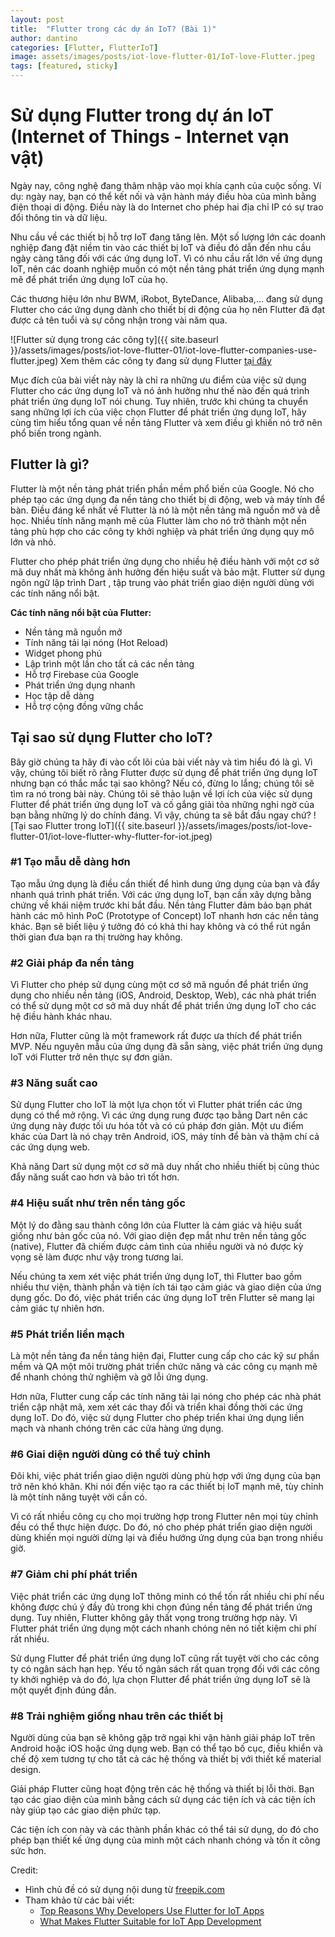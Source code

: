 ```yaml
---
layout: post
title:  "Flutter trong các dự án IoT? (Bài 1)"
author: dantino
categories: [Flutter, FlutterIoT]
image: assets/images/posts/iot-love-flutter-01/IoT-love-Flutter.jpeg
tags: [featured, sticky]
---
```

# Sử dụng Flutter trong dự án IoT (Internet of Things - Internet vạn vật) 
 Ngày nay, công nghệ đang thâm nhập vào mọi khía cạnh của cuộc sống. Ví dụ: ngày nay, bạn có thể kết nối và vận hành máy điều hòa của mình bằng điện thoại di động. Điều này là do Internet cho phép hai địa chỉ IP có sự trao đổi thông tin và dữ liệu.   

 Nhu cầu về các thiết bị hỗ trợ IoT đang tăng lên. Một số lượng lớn các doanh nghiệp đang đặt niềm tin vào các thiết bị IoT và điều đó dẫn đến nhu cầu ngày càng tăng đối với các ứng dụng IoT. Vì có nhu cầu rất lớn về ứng dụng IoT, nên các doanh nghiệp muốn có một nền tảng phát triển ứng dụng mạnh mẽ để phát triển ứng dụng IoT của họ.

Các thương hiệu lớn như BWM, iRobot, ByteDance, Alibaba,... đang sử dụng Flutter cho các ứng dụng dành cho thiết bị di động của họ nên Flutter đã đạt được cả tên tuổi và sự công nhận trong vài năm qua. 

 ![Flutter sử dụng trong các công ty]({{ site.baseurl }}/assets/images/posts/iot-love-flutter-01/iot-love-flutter-companies-use-flutter.jpeg)
 Xem thêm các công ty đang sử dụng Flutter [tại đây]

Mục đích của bài viết này này là chỉ ra những ưu điểm của việc sử dụng Flutter cho các ứng dụng IoT và nó ảnh hưởng như thế nào đến quá trình phát triển ứng dụng IoT nói chung. Tuy nhiên, trước khi chúng ta chuyển sang những lợi ích của việc chọn Flutter để phát triển ứng dụng IoT, hãy cùng tìm hiểu tổng quan về nền tảng Flutter và xem điều gì khiến nó trở nên phổ biến trong ngành.
## Flutter là gì? 
Flutter là một nền tảng phát triển phần mềm phổ biến của Google. Nó cho phép tạo các ứng dụng đa nền tảng cho thiết bị di động, web và máy tính để bàn. Điều đáng kể nhất về Flutter là nó là một nền tảng mã nguồn mở và dễ học. Nhiều tính năng mạnh mẽ của Flutter làm cho nó trở thành một nền tảng phù hợp cho các công ty khởi nghiệp và phát triển ứng dụng quy mô lớn và nhỏ.

Flutter cho phép phát triển ứng dụng cho nhiều hệ điều hành với một cơ sở mã duy nhất mà không ảnh hưởng đến hiệu suất và bảo mật. Flutter sử dụng ngôn ngữ lập trình Dart , tập trung vào phát triển giao diện người dùng với các tính năng nổi bật.

**Các tính năng nổi bật của Flutter:** 

- Nền tảng mã nguồn mở
- Tính năng tải lại nóng (Hot Reload)
- Widget phong phú
- Lập trình một lần cho tất cả các nền tảng
- Hỗ trợ Firebase của Google
- Phát triển ứng dụng nhanh
- Học tập dễ dàng
- Hỗ trợ cộng đồng vững chắc

## Tại sao sử dụng Flutter cho IoT? 
Bây giờ chúng ta hãy đi vào cốt lõi của bài viết này và tìm hiểu đó là gì. Vì vậy, chúng tôi biết rõ rằng Flutter được sử dụng để phát triển ứng dụng IoT nhưng bạn có thắc mắc tại sao không? Nếu có, đừng lo lắng; chúng tôi sẽ tìm ra nó trong bài này. Chúng tôi sẽ thảo luận về lợi ích của việc sử dụng Flutter để phát triển ứng dụng IoT và cố gắng giải tỏa những nghi ngờ của bạn bằng những lý do chính đáng. Vì vậy, chúng ta sẽ bắt đầu ngay chứ?
![Tại sao Flutter trong IoT]({{ site.baseurl }}/assets/images/posts/iot-love-flutter-01/iot-love-flutter-why-flutter-for-iot.jpeg)

### #1 Tạo mẫu dễ dàng hơn

Tạo mẫu ứng dụng là điều cần thiết để hình dung ứng dụng của bạn và đẩy nhanh quá trình phát triển. Với các ứng dụng IoT, bạn cần xây dựng bằng chứng về khái niệm trước khi bắt đầu. Nền tảng Flutter đảm bảo bạn phát hành các mô hình PoC (Prototype of Concept) IoT nhanh hơn các nền tảng khác. Bạn sẽ biết liệu ý tưởng đó có khả thi hay không và có thể rút ngắn thời gian đưa bạn ra thị trường hay không.

### #2 Giải pháp đa nền tảng

Vì Flutter cho phép sử dụng cùng một cơ sở mã nguồn để phát triển ứng dụng cho nhiều nền tảng (iOS, Android, Desktop, Web), các nhà phát triển có thể sử dụng một cơ sở mã duy nhất để phát triển ứng dụng IoT cho các hệ điều hành khác nhau.

Hơn nữa, Flutter cũng là một framework rất được ưa thích để phát triển MVP. Nếu nguyên mẫu của ứng dụng đã sẵn sàng, việc phát triển ứng dụng IoT với Flutter trở nên thực sự đơn giản.

### #3 Năng suất cao

Sử dụng Flutter cho IoT là một lựa chọn tốt vì Flutter phát triển các ứng dụng có thể mở rộng. Vì các ứng dụng rung được tạo bằng Dart nên các ứng dụng này được tối ưu hóa tốt và có cú pháp đơn giản. Một ưu điểm khác của Dart là nó chạy trên Android, iOS, máy tính để bàn và thậm chí cả các ứng dụng web.

Khả năng Dart sử dụng một cơ sở mã duy nhất cho nhiều thiết bị cũng thúc đẩy năng suất cao hơn và bảo trì tốt hơn.

### #4 Hiệu suất như trên nền tảng gốc
Một lý do đằng sau thành công lớn của Flutter là cảm giác và hiệu suất giống như bản gốc của nó. Với giao diện đẹp mắt như trên nền tảng gốc (native), Flutter đã chiếm được cảm tình của nhiều người và nó được kỳ vọng sẽ làm được như vậy trong tương lai.

Nếu chúng ta xem xét việc phát triển ứng dụng IoT, thì Flutter bao gồm nhiều thư viện, thành phần và tiện ích tái tạo cảm giác và giao diện của ứng dụng gốc. Do đó, việc phát triển các ứng dụng IoT trên Flutter sẽ mang lại cảm giác tự nhiên hơn.

### #5 Phát triển liền mạch

Là một nền tảng đa nền tảng hiện đại, Flutter cung cấp cho các kỹ sư phần mềm và QA một môi trường phát triển chức năng và các công cụ mạnh mẽ để nhanh chóng thử nghiệm và gỡ lỗi ứng dụng.

Hơn nữa, Flutter cung cấp các tính năng tải lại nóng cho phép các nhà phát triển cập nhật mã, xem xét các thay đổi và triển khai đồng thời các ứng dụng IoT. Do đó, việc sử dụng Flutter cho phép triển khai ứng dụng liền mạch và nhanh chóng trên các cửa hàng ứng dụng.

### #6 Giai diện người dùng có thể tuỳ chỉnh

Đôi khi, việc phát triển giao diện người dùng phù hợp với ứng dụng của bạn trở nên khó khăn. Khi nói đến việc tạo ra các thiết bị IoT mạnh mẽ, tùy chỉnh là một tính năng tuyệt vời cần có.

Vì có rất nhiều công cụ cho mọi trường hợp trong Flutter nên mọi tùy chỉnh đều có thể thực hiện được. Do đó, nó cho phép phát triển giao diện người dùng khiến mọi người dừng lại và điều hướng ứng dụng của bạn trong nhiều giờ.

### #7 Giảm chi phí phát triển

Việc phát triển các ứng dụng IoT thông minh có thể tốn rất nhiều chi phí nếu không được chú ý đầy đủ trong khi chọn đúng nền tảng để phát triển ứng dụng. Tuy nhiên, Flutter không gây thất vọng trong trường hợp này. Vì Flutter phát triển ứng dụng một cách nhanh chóng nên nó tiết kiệm chi phí rất nhiều.

Sử dụng Flutter để phát triển ứng dụng IoT cũng rất tuyệt vời cho các công ty có ngân sách hạn hẹp. Yếu tố ngân sách rất quan trọng đối với các công ty khởi nghiệp và do đó, lựa chọn Flutter để phát triển ứng dụng IoT sẽ là một quyết định đúng đắn.

### #8 Trải nghiệm giống nhau trên các thiết bị

Người dùng của bạn sẽ không gặp trở ngại khi vận hành giải pháp IoT trên Android hoặc iOS hoặc ứng dụng web. Bạn có thể tạo bố cục, điều khiển và chế độ xem tương tự cho tất cả các hệ thống và thiết bị với thiết kế material design.

Giải pháp Flutter cũng hoạt động trên các hệ thống và thiết bị lỗi thời. Bạn tạo các giao diện của mình bằng cách sử dụng các tiện ích và các tiện ích này giúp tạo các giao diện phức tạp.

Các tiện ích con này và các thành phần khác có thể tái sử dụng, do đó cho phép bạn thiết kế ứng dụng của mình một cách nhanh chóng và tốn ít công sức hơn.



Credit:
 - Hình chủ đề có sử dụng nội dung từ [freepik.com](https://www.freepik.com/free-vector/internet-things-isometric-flowchart_6169717.htm#query=Iot&position=8&from_view=search&track=sph)
 - Tham khảo từ các bài viết: 
   - [Top Reasons Why Developers Use Flutter for IoT Apps](https://www.expertappdevs.com/blog/fact-why-flutter-is-perfect-for-iot-apps)
   - [What Makes Flutter Suitable for IoT App Development](https://kodytechnolab.com/blog/flutter-for-iot-app-development/)



[tại đây]: https://flutter.dev/showcase